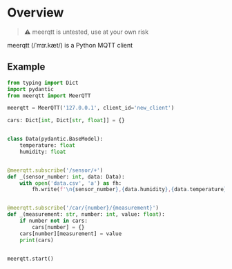 # Overview

> :warning: meerqtt is untested, use at your own risk

meerqtt (/ˈmɪr.kæt/) is a Python MQTT client

## Example

```python
from typing import Dict
import pydantic
from meerqtt import MeerQTT

meerqtt = MeerQTT('127.0.0.1', client_id='new_client')

cars: Dict[int, Dict[str, float]] = {}


class Data(pydantic.BaseModel):
    temperature: float
    humidity: float


@meerqtt.subscribe('/sensor/+')
def _(sensor_number: int, data: Data):
    with open('data.csv', 'a') as fh:
        fh.write(f'\n{sensor_number},{data.humidity},{data.temperature}')


@meerqtt.subscribe('/car/{number}/{measurement}')
def _(measurement: str, number: int, value: float):
    if number not in cars:
        cars[number] = {}
    cars[number][measurement] = value
    print(cars)


meerqtt.start()
```
